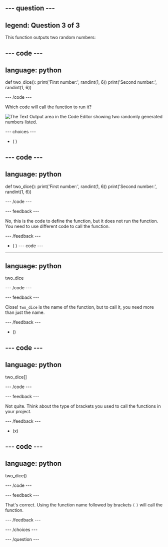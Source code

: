--- question ---
---
legend: Question 3 of 3
---

This function outputs two random numbers:

--- code ---
---
language: python
---

def two_dice():
  print('First number:', randint(1, 6))
  print('Second number:', randint(1, 6))

--- /code ---

Which code will call the function to run it?

![The Text Output area in the Code Editor showing two randomly generated numbers listed.](images/quiz3.png)

--- choices ---

- ( ) 

--- code ---
---
language: python
---

def two_dice():
  print('First number:', randint(1, 6))
  print('Second number:', randint(1, 6))

--- /code ---

 --- feedback ---

 No, this is the code to define the function, but it does not run the function. You need to use different code to call the function.

 --- /feedback ---

- ( ) 
--- code ---
---
language: python
---

two_dice

--- /code ---

 --- feedback ---

Close! `two_dice` is the name of the function, but to call it, you need more than just the name.

 --- /feedback ---

- () 

--- code ---
---
language: python
---

two_dice[]

--- /code ---

 --- feedback ---

 Not quite. Think about the type of brackets you used to call the functions in your project.

 --- /feedback ---

- (x) 

--- code ---
---
language: python
---

two_dice()

--- /code ---

 --- feedback ---

 That's correct. Using the function name followed by brackets `(` `)` will call the function.

 --- /feedback ---

--- /choices ---

--- /question ---
